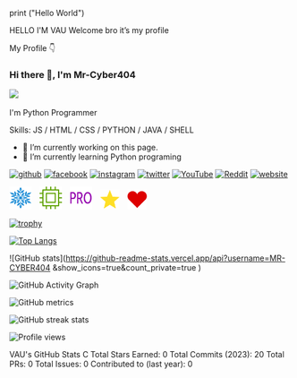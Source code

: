 
 print ("Hello World")
 
HELLO I'M VAU Welcome bro it’s my profile  

My Profile 👇


### Hi there 👋, I'm Mr-Cyber404
![]([github]/images/icon.png )

I'm Python Programmer 

Skills: JS / HTML / CSS / PYTHON / JAVA / SHELL 

- 🔭 I’m currently working on this page. 
- 🌱 I’m currently learning Python programing 


[<img src='https://cdn.jsdelivr.net/npm/simple-icons@3.0.1/icons/github.svg' alt='github' height='40'>](https://github.com/MR-CYBER404 )  [<img src='https://cdn.jsdelivr.net/npm/simple-icons@3.0.1/icons/facebook.svg' alt='facebook' height='40'>](https://www.facebook.com/MR-CYBER404)  [<img src='https://cdn.jsdelivr.net/npm/simple-icons@3.0.1/icons/instagram.svg' alt='instagram' height='40'>](https://www.instagram.com/md_masud_rana_98/)  [<img src='https://cdn.jsdelivr.net/npm/simple-icons@3.0.1/icons/twitter.svg' alt='twitter' height='40'>](https://twitter.com/Error )  [<img src='https://cdn.jsdelivr.net/npm/simple-icons@3.0.1/icons/youtube.svg' alt='YouTube' height='40'>](https://www.youtube.com/channel/Error )  [<img src='https://cdn.jsdelivr.net/npm/simple-icons@3.0.1/icons/reddit.svg' alt='Reddit' height='40'>](https://www.reddit.com/user/Haha )  [<img src='https://cdn.jsdelivr.net/npm/simple-icons@3.0.1/icons/icloud.svg' alt='website' height='40'>](Error )  

<a href='https://archiveprogram.github.com/'><img src='https://raw.githubusercontent.com/acervenky/animated-github-badges/master/assets/acbadge.gif' width='40' height='40'></a> <a href='https://docs.github.com/en/developers'><img src='https://raw.githubusercontent.com/acervenky/animated-github-badges/master/assets/devbadge.gif' width='40' height='40'></a> <a href='https://github.com/pricing'><img src='https://raw.githubusercontent.com/acervenky/animated-github-badges/master/assets/pro.gif' width='40' height='40'></a> <a href='https://stars.github.com/'><img src='https://raw.githubusercontent.com/acervenky/animated-github-badges/master/assets/starbadge.gif' width='35' height='35'></a> <a href='https://docs.github.com/en/github/supporting-the-open-source-community-with-github-sponsors'><img src='https://raw.githubusercontent.com/acervenky/animated-github-badges/master/assets/sponsorbadge.gif' width='35' height='35'></a> 

[![trophy](https://github-profile-trophy.vercel.app/?username=MR-CYBER404 )](https://github.com/ryo-ma/github-profile-trophy)

[![Top Langs](https://github-readme-stats.vercel.app/api/top-langs/?username=MR-CYBER404 )](https://github.com/anuraghazra/github-readme-stats)

![GitHub stats](https://github-readme-stats.vercel.app/api?username=MR-CYBER404 &show_icons=true&count_private=true )  

![GitHub Activity Graph](https://activity-graph.herokuapp.com/graph?username=MR-CYBER404 )  

![GitHub metrics](https://metrics.lecoq.io/MR-CYBER404 )  

![GitHub streak stats](https://streak-stats.demolab.com/?user=Mr-Cyber404 )  

![Profile views](https://gpvc.arturio.dev/MR-CYBER404 )  


VAU's GitHub Stats
C
Total Stars Earned:
0
Total Commits (2023):
20
Total PRs:
0
Total Issues:
0
Contributed to (last year):
0
